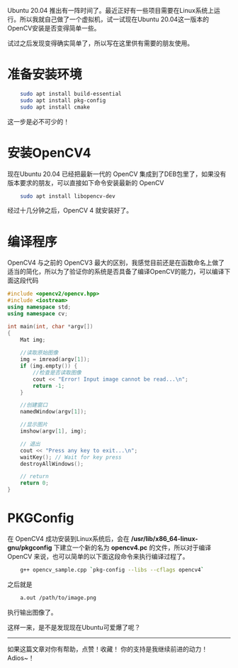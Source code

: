 Ubuntu 20.04 推出有一阵时间了。最近正好有一些项目需要在Linux系统上运行。所以我就自己做了一个虚拟机，试一试现在Ubuntu 20.04这一版本的OpenCV安装是否变得简单一些。

试过之后发现变得确实简单了，所以写在这里供有需要的朋友使用。

# 准备安装环境

~~~bash
	sudo apt install build-essential
	sudo apt install pkg-config
	sudo apt install cmake
~~~

这一步是必不可少的！

# 安装OpenCV4

现在Ubuntu 20.04 已经把最新一代的 OpenCV 集成到了DEB包里了，如果没有版本要求的朋友，可以直接如下命令安装最新的 OpenCV

~~~bash
	sudo apt install libopencv-dev
~~~

经过十几分钟之后，OpenCV 4 就安装好了。

# 编译程序

OpenCV4 与之前的 OpenCV3 最大的区别，我感觉目前还是在函数命名上做了适当的简化，所以为了验证你的系统是否具备了编译OpenCV的能力，可以编译下面这段代码

~~~cpp
#include <opencv2/opencv.hpp>
#include <iostream>
using namespace std;
using namespace cv;

int main(int, char *argv[])
{
    Mat img;
        
    //读取原始图像
    img = imread(argv[1]);
    if (img.empty()) {
        //检查是否读取图像
        cout << "Error! Input image cannot be read...\n";
        return -1;
    }

    //创建窗口
    namedWindow(argv[1]);

    //显示图片
    imshow(argv[1], img);

    // 退出
    cout << "Press any key to exit...\n";
    waitKey(); // Wait for key press
    destroyAllWindows();

    // return
    return 0;
}
~~~

# PKGConfig

在 OpenCV4 成功安装到Linux系统后，会在 **/usr/lib/x86_64-linux-gnu/pkgconfig** 下建立一个新的名为 **opencv4.pc** 的文件，所以对于编译 OpenCV 来说，也可以简单的以下面这段命令来执行编译过程了。

~~~bash
	g++ opencv_sample.cpp `pkg-config --libs --cflags opencv4`
~~~

之后就是

~~~bash
	a.out /path/to/image.png
~~~

执行输出图像了。

这样一来，是不是发现现在Ubuntu可爱爆了呢？


----

如果这篇文章对你有帮助，点赞！收藏！
你的支持是我继续前进的动力！
Adios~！